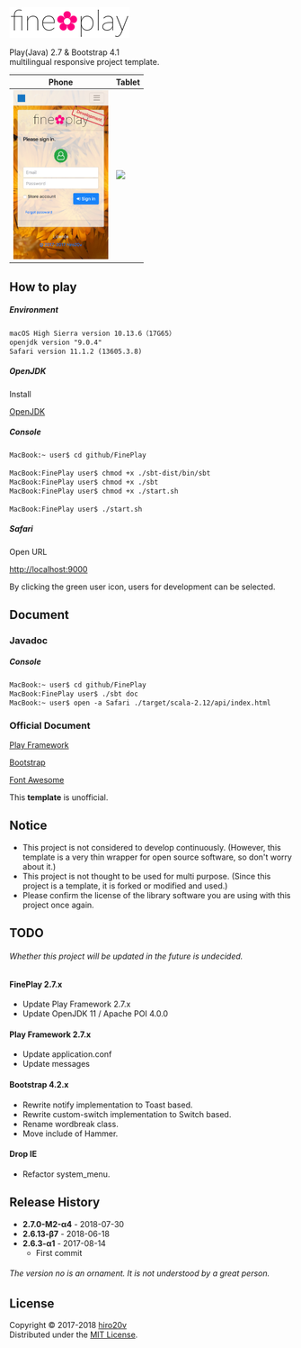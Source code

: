 <img src="./public/images/en-US/logo.png" alt="fine✿play" height="54"/>

Play(Java) 2.7 & Bootstrap 4.1  
multilingual responsive project template.

| Phone | Tablet    |
|-------|-----------|
| <img src="./public/images/iPhone.png" height="300"/>  | <img src="./public/images/iPad.png" height="400"/> |

How to play
----------

##### Environment #####

	macOS High Sierra version 10.13.6（17G65）
	openjdk version "9.0.4"
	Safari version 11.1.2 (13605.3.8)

##### OpenJDK #####

Install

[OpenJDK](http://jdk.java.net/9/)

##### Console #####

	MacBook:~ user$ cd github/FinePlay

	MacBook:FinePlay user$ chmod +x ./sbt-dist/bin/sbt
	MacBook:FinePlay user$ chmod +x ./sbt
	MacBook:FinePlay user$ chmod +x ./start.sh

	MacBook:FinePlay user$ ./start.sh

##### Safari #####

Open URL

[http://localhost:9000](http://localhost:9000)

By clicking the green user icon, users for development can be selected.

Document
-------

### Javadoc ###

##### Console #####

	MacBook:~ user$ cd github/FinePlay
	MacBook:FinePlay user$ ./sbt doc
	MacBook:~ user$ open -a Safari ./target/scala-2.12/api/index.html

### Official Document ###

[Play Framework](https://www.playframework.com/documentation/2.7.0-M2)

[Bootstrap](http://getbootstrap.com/docs/4.1)

[Font Awesome](https://fontawesome.com/how-to-use)

This **template** is unofficial.

Notice
---------------

+ This project is not considered to develop continuously. (However, this template is a very thin wrapper for open source software, so don't worry about it.)
+ This project is not thought to be used for multi purpose. (Since this project is a template, it is forked or modified and used.)
+ Please confirm the license of the library software you are using with this project once again.

TODO
---------------

###### Whether this project will be updated in the future is undecided. ######

#### FinePlay 2.7.x ####
+ Update Play Framework 2.7.x
+ Update OpenJDK 11 / Apache POI 4.0.0

#### Play Framework 2.7.x ####
+ Update application.conf
+ Update messages

#### Bootstrap 4.2.x ####
+ Rewrite notify implementation to Toast based.
+ Rewrite custom-switch implementation to Switch based.
+ Rename wordbreak class.
+ Move include of Hammer.

#### Drop IE ####
+ Refactor system_menu.

Release History
---------------

+ **2.7.0-M2-α4** - 2018-07-30
+ **2.6.13-β7** - 2018-06-18
+ **2.6.3-α1** - 2017-08-14
   + First commit

###### The version no is an ornament. It is not understood by a great person.

License
-------
Copyright &copy; 2017-2018 [hiro20v](https://github.com/hiro20v)  
Distributed under the [MIT License][mit].

[MIT]: http://opensource.org/licenses/MIT
